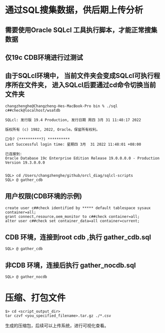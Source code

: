 # 通过SQL搜集数据，供后期上传分析

## 需要使用Oracle SQLcl 工具执行脚本，才能正常搜集数据

## 仅19c CDB环境进行过测试

## 由于SQLcl环境中， 当前文件夹会变成SQLcl可执行程序所在文件夹， 进入SQLcl后要通过cd命令切换当前文件夹
```
changzhenghe@Changzheng-Hes-MacBook-Pro bin % ./sql c##check@localhost/wsatdb

SQLcl: 发行版 19.4 Production, 发行日期 周四 3月 31 11:48:17 2022

版权所有 (c) 1982, 2022, Oracle。保留所有权利。

口令? (**********?) **********
Last Successful login time: 星期四 3月  31 2022 11:48:01 +08:00

已连接到:
Oracle Database 19c Enterprise Edition Release 19.0.0.0.0 - Production
Version 19.3.0.0.0


SQL> cd /Users/changzhenghe/github/orcl_diag/sqlcl-scripts
SQL> @ gather_cdb
```

## 用户权限(CDB环境的示例)
```
create user c##check identified by ***** default tablespace sysaux container=all;
grant connect,resource,oem_monitor to c##check container=all;
alter user c##check set container_data=all container=current;
```

## CDB 环境，连接到root cdb ,执行 gather_cdb.sql
```
SQL> @ gather_cdb
```

## 非CDB 环境，连接后执行 gather_nocdb.sql
```
SQL> @ gather_nocdb
```

# 压缩、打包文件
```
$> cd <script_output_dir>
tar czvf <you_specified_filename>.tar.gz ./*.csv

```
生成的压缩包，后续可以上传系统，进行可视化查看。
